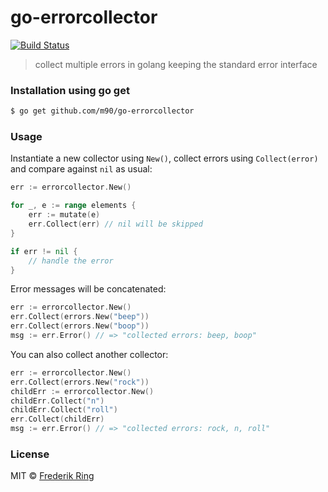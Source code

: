 # go-errorcollector

[![Build Status](https://travis-ci.org/m90/go-errorcollector.svg?branch=master)](https://travis-ci.org/m90/go-errorcollector)

> collect multiple errors in golang keeping the standard error interface

### Installation using go get

```sh
$ go get github.com/m90/go-errorcollector
```

### Usage

Instantiate a new collector using `New()`, collect errors using `Collect(error)` and compare against `nil` as usual:

```go
err := errorcollector.New()

for _, e := range elements {
    err := mutate(e)
    err.Collect(err) // nil will be skipped
}

if err != nil {
    // handle the error
}

```

Error messages will be concatenated:

```go
err := errorcollector.New()
err.Collect(errors.New("beep"))
err.Collect(errors.New("boop"))
msg := err.Error() // => "collected errors: beep, boop"
```

You can also collect another collector:

```go
err := errorcollector.New()
err.Collect(errors.New("rock"))
childErr := errorcollector.New()
childErr.Collect("n")
childErr.Collect("roll")
err.Collect(childErr)
msg := err.Error() // => "collected errors: rock, n, roll"
```

### License
MIT © [Frederik Ring](http://www.frederikring.com)
